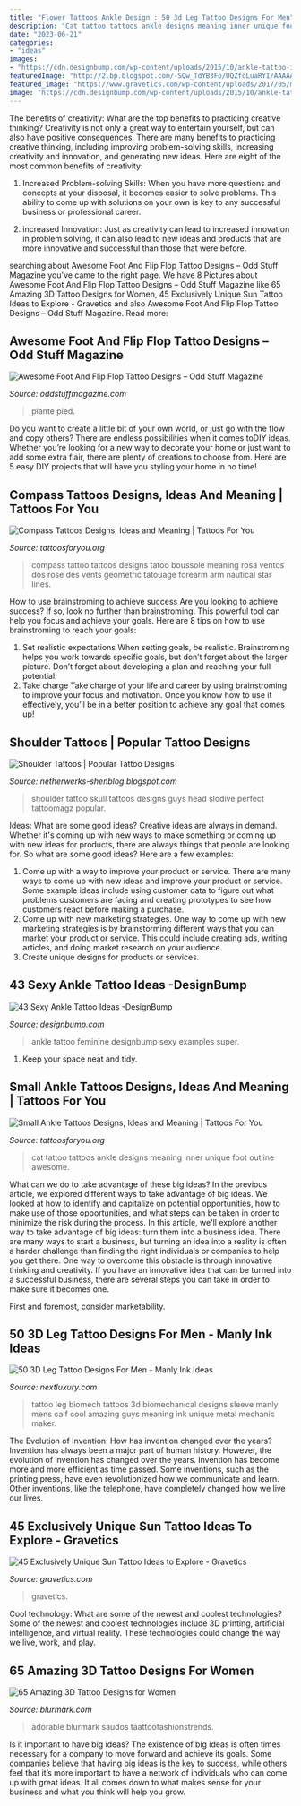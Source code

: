 ```yaml
---
title: "Flower Tattoos Ankle Design : 50 3d Leg Tattoo Designs For Men"
description: "Cat tattoo tattoos ankle designs meaning inner unique foot outline awesome"
date: "2023-06-21"
categories:
- "ideas"
images:
- "https://cdn.designbump.com/wp-content/uploads/2015/10/ankle-tattoo-ideas41.jpg"
featuredImage: "http://2.bp.blogspot.com/-SQw_TdYB3Fo/UQZfoLuaRYI/AAAAAAAAOzQ/FHDRsc93RT4/s1600/Skull-Shoulder-Tattoo-Design.jpg"
featured_image: "https://www.gravetics.com/wp-content/uploads/2017/05/minimaltattoo-smalltattoo-handpoked-suntattoo-handpokers.jpg"
image: "https://cdn.designbump.com/wp-content/uploads/2015/10/ankle-tattoo-ideas41.jpg"
---
```



The benefits of creativity: What are the top benefits to practicing creative thinking?
Creativity is not only a great way to entertain yourself, but can also have positive consequences. There are many benefits to practicing creative thinking, including improving problem-solving skills, increasing creativity and innovation, and generating new ideas. Here are eight of the most common benefits of creativity:
1. Increased Problem-solving Skills: When you have more questions and concepts at your disposal, it becomes easier to solve problems. This ability to come up with solutions on your own is key to any successful business or professional career.

2. increased Innovation: Just as creativity can lead to increased innovation in problem solving, it can also lead to new ideas and products that are more innovative and successful than those that were before.

	

		
searching about Awesome Foot And Flip Flop Tattoo Designs – Odd Stuff Magazine you've came to the right page. We have 8 Pictures about Awesome Foot And Flip Flop Tattoo Designs – Odd Stuff Magazine like 65 Amazing 3D Tattoo Designs for Women, 45 Exclusively Unique Sun Tattoo Ideas to Explore - Gravetics and also Awesome Foot And Flip Flop Tattoo Designs – Odd Stuff Magazine. Read more:
		
    
## Awesome Foot And Flip Flop Tattoo Designs – Odd Stuff Magazine

<img loading=lazy src="https://oddstuffmagazine.com/wp-content/uploads/2013/08/Feet-Tattoo-Designs-42.jpg" onerror="this.onerror=null;this.src='https://tse4.mm.bing.net/th?id=OIP.J41SCMpCkMpFfzPOER_fsQHaJ4&amp;pid=15.1';" alt="Awesome Foot And Flip Flop Tattoo Designs – Odd Stuff Magazine">

_Source: oddstuffmagazine.com_

>plante pied. 

	

Do you want to create a little bit of your own world, or just go with the flow and copy others? There are endless possibilities when it comes toDIY ideas. Whether you’re looking for a new way to decorate your home or just want to add some extra flair, there are plenty of creations to choose from. Here are 5 easy DIY projects that will have you styling your home in no time!

    
## Compass Tattoos Designs, Ideas And Meaning | Tattoos For You

<img loading=lazy src="http://www.tattoosforyou.org/wp-content/uploads/2013/09/Compass-Tattoo-Images-764x1024.jpg" onerror="this.onerror=null;this.src='https://tse1.mm.bing.net/th?id=OIP.GLMbrY62mVe6O6vxp_h6DgHaJ7&amp;pid=15.1';" alt="Compass Tattoos Designs, Ideas and Meaning | Tattoos For You">

_Source: tattoosforyou.org_

>compass tattoo tattoos designs tatoo boussole meaning rosa ventos dos rose des vents geometric tatouage forearm arm nautical star lines. 

	

How to use brainstroming to achieve success
Are you looking to achieve success? If so, look no further than brainstroming. This powerful tool can help you focus and achieve your goals. Here are 8 tips on how to use brainstroming to reach your goals: 
1. Set realistic expectations 
When setting goals, be realistic. Brainstroming helps you work towards specific goals, but don’t forget about the larger picture. Don’t forget about developing a plan and reaching your full potential. 
2. Take charge 
Take charge of your life and career by using brainstroming to improve your focus and motivation. Once you know how to use it effectively, you’ll be in a better position to achieve any goal that comes up! 

    
## Shoulder Tattoos | Popular Tattoo Designs

<img loading=lazy src="http://2.bp.blogspot.com/-SQw_TdYB3Fo/UQZfoLuaRYI/AAAAAAAAOzQ/FHDRsc93RT4/s1600/Skull-Shoulder-Tattoo-Design.jpg" onerror="this.onerror=null;this.src='https://tse2.mm.bing.net/th?id=OIP.XcUJpX5B28Af2LXnJmN02QHaLH&amp;pid=15.1';" alt="Shoulder Tattoos | Popular Tattoo Designs">

_Source: netherwerks-shenblog.blogspot.com_

>shoulder tattoo skull tattoos designs guys head slodive perfect tattoomagz popular. 

	

Ideas: What are some good ideas?
Creative ideas are always in demand. Whether it's coming up with new ways to make something or coming up with new ideas for products, there are always things that people are looking for. So what are some good ideas? Here are a few examples: 
1. Come up with a way to improve your product or service. There are many ways to come up with new ideas and improve your product or service. Some example ideas include using customer data to figure out what problems customers are facing and creating prototypes to see how customers react before making a purchase. 
2. Come up with new marketing strategies. One way to come up with new marketing strategies is by brainstorming different ways that you can market your product or service. This could include creating ads, writing articles, and doing market research on your audience. 
3. Create unique designs for products or services.

    
## 43 Sexy Ankle Tattoo Ideas -DesignBump

<img loading=lazy src="https://cdn.designbump.com/wp-content/uploads/2015/10/ankle-tattoo-ideas41.jpg" onerror="this.onerror=null;this.src='https://tse1.mm.bing.net/th?id=OIP.dW3Z47Rh6xgNbUEKQiczdQHaJ4&amp;pid=15.1';" alt="43 Sexy Ankle Tattoo Ideas -DesignBump">

_Source: designbump.com_

>ankle tattoo feminine designbump sexy examples super. 

	

1. Keep your space neat and tidy.

    
## Small Ankle Tattoos Designs, Ideas And Meaning | Tattoos For You

<img loading=lazy src="https://www.tattoosforyou.org/wp-content/uploads/2016/02/Small-Inner-Ankle-Tattoos.jpg" onerror="this.onerror=null;this.src='https://tse1.mm.bing.net/th?id=OIP.BEaHCmRd8WEK556mdSsQvAHaJ4&amp;pid=15.1';" alt="Small Ankle Tattoos Designs, Ideas and Meaning | Tattoos For You">

_Source: tattoosforyou.org_

>cat tattoo tattoos ankle designs meaning inner unique foot outline awesome. 

	

What can we do to take advantage of these big ideas?
In the previous article, we explored different ways to take advantage of big ideas. We looked at how to identify and capitalize on potential opportunities, how to make use of those opportunities, and what steps can be taken in order to minimize the risk during the process. In this article, we'll explore another way to take advantage of big ideas: turn them into a business idea.
There are many ways to start a business, but turning an idea into a reality is often a harder challenge than finding the right individuals or companies to help you get there. One way to overcome this obstacle is through innovative thinking and creativity. If you have an innovative idea that can be turned into a successful business, there are several steps you can take in order to make sure it becomes one. 

First and foremost, consider marketability.

    
## 50 3D Leg Tattoo Designs For Men - Manly Ink Ideas

<img loading=lazy src="http://nextluxury.com/wp-content/uploads/guys-3d-leg-manly-sleeve-tattoo-ideas.jpg" onerror="this.onerror=null;this.src='https://tse1.mm.bing.net/th?id=OIP.vuv1mY3A5_Nz5s8tgfU4eAHaKX&amp;pid=15.1';" alt="50 3D Leg Tattoo Designs For Men - Manly Ink Ideas">

_Source: nextluxury.com_

>tattoo leg biomech tattoos 3d biomechanical designs sleeve manly mens calf cool amazing guys meaning ink unique metal mechanic maker. 

	

The Evolution of Invention: How has invention changed over the years?
Invention has always been a major part of human history. However, the evolution of invention has changed over the years. Invention has become more and more efficient as time passed. Some inventions, such as the printing press, have even revolutionized how we communicate and learn. Other inventions, like the telephone, have completely changed how we live our lives.

    
## 45 Exclusively Unique Sun Tattoo Ideas To Explore - Gravetics

<img loading=lazy src="https://www.gravetics.com/wp-content/uploads/2017/05/minimaltattoo-smalltattoo-handpoked-suntattoo-handpokers.jpg" onerror="this.onerror=null;this.src='https://tse2.mm.bing.net/th?id=OIP.lrsOAcqeY9XXjwGOo5rs-AHaHa&amp;pid=15.1';" alt="45 Exclusively Unique Sun Tattoo Ideas to Explore - Gravetics">

_Source: gravetics.com_

>gravetics. 

	

Cool technology: What are some of the newest and coolest technologies?
Some of the newest and coolest technologies include 3D printing, artificial intelligence, and virtual reality. These technologies could change the way we live, work, and play.

    
## 65 Amazing 3D Tattoo Designs For Women

<img loading=lazy src="https://www.blurmark.com/wp-content/uploads/2017/05/Adorable-Flower-Tattoo.jpg" onerror="this.onerror=null;this.src='https://tse4.mm.bing.net/th?id=OIP.Rh4gv0VAqYUuaPRfUpitXQHaHa&amp;pid=15.1';" alt="65 Amazing 3D Tattoo Designs for Women">

_Source: blurmark.com_

>adorable blurmark saudos taattoofashionstrends. 

	

Is it important to have big ideas?
The existence of big ideas is often times necessary for a company to move forward and achieve its goals. Some companies believe that having big ideas is the key to success, while others feel that it’s more important to have a network of individuals who can come up with great ideas. It all comes down to what makes sense for your business and what you think will help you grow.

